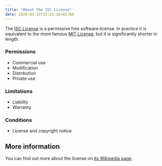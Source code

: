 ```yaml
---
title: "About the ISC License"
date: 2020-03-15T15:23:16+01:00
---
```


The [ISC License](https://en.wikipedia.org/wiki/ISC_license) is a permissive free software license. In practice it is equivalent to the more famous [MIT License](https://en.wikipedia.org/wiki/MIT_License), but it is significantly shorter in length.

### Permissions

- Commercial use
- Modification
- Distribution
- Private use
 
### Limitations

- Liability
- Warranty

### Conditions

- License and copyright notice

## More information

You can find out more about the license on [its Wikipedia page](https://en.wikipedia.org/wiki/ISC_license).
